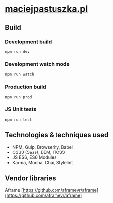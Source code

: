 # [ maciejpastuszka.pl]( http://maciejpastuszka.pl)

## Build
### Development build
```npm run dev```

### Development watch mode
```npm run watch```

### Production build
```npm run prod```

### JS Unit tests
```npm run test```

## Technologies & techniques used
* NPM, Gulp, Browserify, Babel
* CSS3 (Sass), BEM, ITCSS
* JS ES6, ES6 Modules
* Karma, Mocha, Chai, Stylelint

## Vendor libraries
Aframe [https://github.com/aframevr/aframe](https://github.com/aframevr/aframe)
